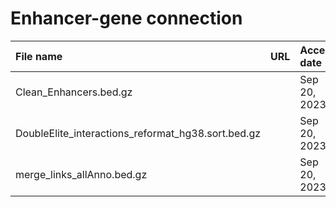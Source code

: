 # Enhancer-gene connection

| File name                                          | URL  | Access date  | MD5                              | Remark            |
| :------------------------------------------------- | :--- | :----------- | :------------------------------- | :---------------- |
| Clean_Enhancers.bed.gz                             |      | Sep 20, 2023 | 88218c20d3f3a8b29d35a4528bbcd077 | Obtained from GuC |
| DoubleElite_interactions_reformat_hg38.sort.bed.gz |      | Sep 20, 2023 | f36d0daa3b9409c4769207fb7058a53d | Obtained from GuC |
| merge_links_allAnno.bed.gz                         |      | Sep 20, 2023 | 77a626881bc2b87114866660d4750ec7 | Obtained from GuC |
